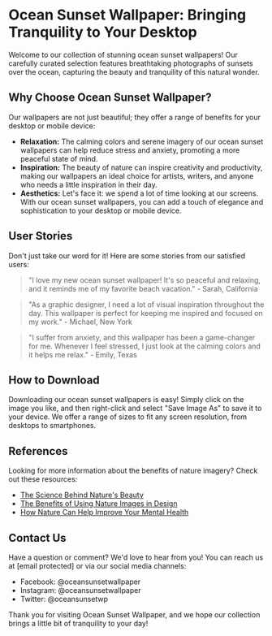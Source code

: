 <!--
Write me content for website with wallpaper which alt text is:

"A beautiful sunset over the ocean"

The name/title of the page should not be 1:1 copy of the alt text but rather a real content of the website which is using this wallpaper.

- Use markdown format
- Start with the heading
- The content should look like a real website
- Include real sections like references, contact, user stories, etc. use things relevant to the page purpose.
- Feel free to use structure like headings, bullets, numbering, blockquotes, paragraphs, horizontal lines, etc.
- You can use formatting like bold or _italic_
- You can include UTF-8 emojis
- Links should be only #hash anchors (and you can refer to the document itself)
- Do not include images
-->

<!--font:Montserrat-->

# Ocean Sunset Wallpaper: Bringing Tranquility to Your Desktop

Welcome to our collection of stunning ocean sunset wallpapers! Our carefully curated selection features breathtaking photographs of sunsets over the ocean, capturing the beauty and tranquility of this natural wonder.

## Why Choose Ocean Sunset Wallpaper?

Our wallpapers are not just beautiful; they offer a range of benefits for your desktop or mobile device:

-   **Relaxation:** The calming colors and serene imagery of our ocean sunset wallpapers can help reduce stress and anxiety, promoting a more peaceful state of mind.
-   **Inspiration:** The beauty of nature can inspire creativity and productivity, making our wallpapers an ideal choice for artists, writers, and anyone who needs a little inspiration in their day.
-   **Aesthetics:** Let's face it: we spend a lot of time looking at our screens. With our ocean sunset wallpapers, you can add a touch of elegance and sophistication to your desktop or mobile device.

## User Stories

Don't just take our word for it! Here are some stories from our satisfied users:

> "I love my new ocean sunset wallpaper! It's so peaceful and relaxing, and it reminds me of my favorite beach vacation." - Sarah, California

> "As a graphic designer, I need a lot of visual inspiration throughout the day. This wallpaper is perfect for keeping me inspired and focused on my work." - Michael, New York

> "I suffer from anxiety, and this wallpaper has been a game-changer for me. Whenever I feel stressed, I just look at the calming colors and it helps me relax." - Emily, Texas

## How to Download

Downloading our ocean sunset wallpapers is easy! Simply click on the image you like, and then right-click and select "Save Image As" to save it to your device. We offer a range of sizes to fit any screen resolution, from desktops to smartphones.

## References

Looking for more information about the benefits of nature imagery? Check out these resources:

-   [The Science Behind Nature's Beauty](#)
-   [The Benefits of Using Nature Images in Design](#)
-   [How Nature Can Help Improve Your Mental Health](#)

## Contact Us

Have a question or comment? We'd love to hear from you! You can reach us at [email protected] or via our social media channels:

-   Facebook: @oceansunsetwallpaper
-   Instagram: @oceansunsetwallpaper
-   Twitter: @oceansunsetwp

Thank you for visiting Ocean Sunset Wallpaper, and we hope our collection brings a little bit of tranquility to your day!
